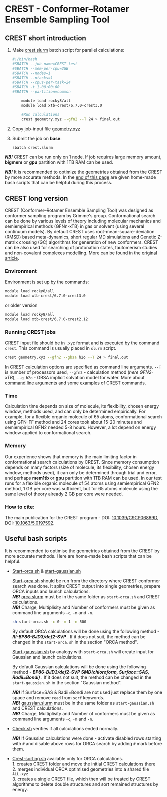 # CREST - Conformer–Rotamer Ensemble Sampling Tool

## CREST short introduction 

1. Make [crest.slurm](/chemistry/crest.slurm) batch script for parallel calculations:

    ```bash
    #!/bin/bash
    #SBATCH --job-name=CREST-test
    #SBATCH --mem-per-cpu=2GB
    #SBATCH --nodes=1
    #SBATCH --ntasks=1
    #SBATCH --cpus-per-task=24
    #SBATCH -t 1-00:00:00
    #SBATCH --partition=common

        module load rocky8/all
        module load xtb-crest/6.7.0-crest3.0

        #Run calculations 
        crest geometry.xyz --gfn2 --T 24 > final.out
    ```

2. Copy job-input file [geometry.xyz](/chemistry/geometry.xyz)
3. Submit the job on **base**:

    ```bash
    sbatch crest.slurm
    ```

***NB!*** CREST can be run only on 1 node. If job requires large memory amount, **bigmem** or **gpu** partition with 1TB RAM can be used. 

***NB!*** It is recommended to optimize the geometries obtained from the CREST by more accurate methods. In the [end of this page](/chemistry/crest.html#useful-bash-scripts) are given home-made bash scripts that can be helpful during this process.

## CREST long version 

CREST (Conformer–Rotamer Ensemble Sampling Tool) was designed as conformer sampling program by Grimme's group. Conformational search can be done by various levels of theory including molecular mechanics and semiempirical methods (GFNn-xTB) in gas or solvent (using several continuum models). By default CREST uses root-mean-square-deviation (RMSD) based meta-dynamics, short regular MD simulations and Genetic Z-matrix crossing (GC) algorithms for generation of new conformers. CREST can be also used for searching of protonation states, tautomerism studies and non-covalent complexes modelling. More can be found in the [original article](https://pubs.rsc.org/en/content/articlelanding/2020/CP/C9CP06869D#!divCitation).

### Environment

Environment is set up by the commands:

```bash
module load rocky8/all
module load xtb-crest/6.7.0-crest3.0
```

or older version

```bash
module load rocky8/all
module load xtb-crest/6.7.0-crest2.12
```

### Running CREST jobs

CREST input file should be in `.xyz` format and is executed by the command `crest`. This command is usually placed in `slurm` script. 

```bash
crest geometry.xyz --gfn2 --gbsa h2o --T 24 > final.out
```

In CREST calculation options are specified as command line arguments. `--T` is number of processors used, `--gfn2` - calculation method (_here GFN2-xTB_), `--g h2o` - GBSA implicit solvation model for water. More about [command line arguments](https://crest-lab.github.io/crest-docs/page/documentation/keywords.html) and some [examples](https://crest-lab.github.io/crest-docs/page/examples) of CREST commands.

### Time

Calculation time depends on size of molecule, its flexibility, chosen energy window, methods used, and can only be determined empirically. For example, for a flexible organic molecule of 65 atoms, conformational search using GFN-FF method and 24 cores took about 15-20 minutes and semiempirical GFN2 needed 5-8 hours. However, a lot depend on energy window applied to conformational search.

### Memory

Our experience shows that memory is the main limiting factor in conformational search calculations by CREST. Since memory consumption depends on many factors (size of molecule, its flexibility, chosen energy window, methods used), it can only be determined through trial and error, and perhaps **mem1tb** or **gpu** partition with 1TB RAM can be used. 
In our test runs for a flexible organic molecule of 54 atoms using semiempirical GFN2 method, 1 GB per core was sufficient, but for 65 atoms molecule using the same level of theory already 2 GB per core were needed.


### How to cite:

The main publication for the CREST program - DOI: [10.1039/C9CP06869D](https://doi.org/10.1039/C9CP06869D), DOI: [10.1063/5.0197592](https://pubs.aip.org/aip/jcp/article/160/11/114110/3278084/CREST-A-program-for-the-exploration-of-low-energy).

## Useful bash scripts

It is recommended to optimise the geometries obtained from the CREST by more accurate methods. Here are home-made bash scripts that can be helpful. 

- [Start-orca.sh](/chemistry/start-orca.sh) & [start-gaussian.sh](/chemistry/start-gaussian.sh)

    [Start-orca.sh](/chemistry/start-orca.sh) should be run from the directory where CREST conformer search was done. It splits CREST output into single geometries, prepare ORCA inputs and launch calculations.  
    ***NB!*** [orca.slurm](/chemistry/orca.slurm) must be in the same folder as `start-orca.sh` and CREST calculations.  
    ***NB!*** Charge, Multiplisity and Number of conformers must be given as  command line arguments `-c`, `-m` and `-n`.

    ```bash  
    sh start-orca.sh -c 0 -m 1 -n 500
    ```
 
    By default ORCA calculations will be done using the following method - ***RI-BP86-BJD3/def2-SVP*** . If it does not suit, the method can be changed in the `start-orca.sh` in the section "ORCA method".
 
    [Start-gaussian.sh](/chemistry/start-gaussian.sh) by analogy with `start-orca.sh` will create input for Gaussian and launch calculations.  

    By default Gaussian calculations will be done using the following method - ***BP86-BJD3/def2-SVP SMD(chloroform, Surface=SAS, Radii=Bondi)*** . If it does not suit, the method can be changed in the `start-gaussian.sh` in the section "Gaussian method".

    ***NB!*** if Surface=SAS & Radii=Bondi are not used just replace them by one space and remove `read` from `scrf` keywords.  
    ***NB!*** [gaussian.slurm](/chemistry/gaussian.slurm) must be in the same folder as `start-gaussian.sh` and CREST calculations.  
    ***NB!*** Charge, Multiplisity and Number of conformers must be given as  command line arguments `-c`, `-m` and `-n`.

- [Check.sh](/chemistry/check.sh) verifies if all calculations ended normally.

   ***NB!*** If Gaussian calculations were done - activate disabled rows starting with `#` and disable above rows for ORCA search by adding `#` mark before them.

- [Crest-sorting.sh](/chemistry/crest-sorting.sh) available only for ORCA calculations.    
                1. creates CREST folder and move the initial CREST calculations there  
                2. merges individual ORCA optimised geometries into a shared file `ALL.xyz`  
                3. creates a single CREST file, which then will be treated by CREST algorithms to delete double structures and sort remained structures by energy.

